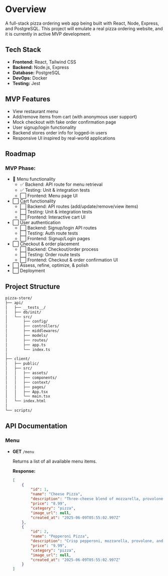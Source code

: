 # Overview

A full-stack pizza ordering web app being built with React, Node, Express, and PostgreSQL. This project will emulate a real pizza ordering website, and it is currently in active MVP development.

## Tech Stack

- **Frontend:** React, Tailwind CSS
- **Backend:** Node.js, Express
- **Database:** PostgreSQL
- **DevOps:** Docker
- **Testing:** Jest

## MVP Features

- View restaurant menu
- Add/remove items from cart (with anonymous user support)
- Mock checkout with fake order confirmation page
- User signup/login functionality
- Backend stores order info for logged-in users
- Responsive UI inspired by real-world applications

## Roadmap

### MVP Phase:

- 🔄 Menu functionality
    - ✅ Backend: API route for menu retrieval
    - ✅ Testing: Unit & integration tests
    - ⬜ Frontend: Menu page UI
- ⬜ Cart functionality
    - ⬜ Backend: API routes (add/update/remove/view items)
    - ⬜ Testing: Unit & integration tests
    - ⬜ Frontend: Interactive cart UI
- ⬜ User authentication
    - ⬜ Backend: Signup/login API routes
    - ⬜ Testing: Auth route tests
    - ⬜ Frontend: Signup/Login pages
- ⬜ Checkout & order placement
    - ⬜ Backend: Checkout/order process
    - ⬜ Testing: Order route tests
    - ⬜ Frontend: Checkout & order confirmation UI
- ⬜ Assess, refine, optimize, & polish
- ⬜ Deployment

## Project Structure

```bash
pizza-store/
├── api/
│   ├── __tests__/
│   ├── db/init/
│   └── src/
│       ├── config/
│       ├── controllers/
│       ├── middlewares/
│       ├── models/
│       ├── routes/
│       ├── app.ts
│       └── index.ts
│
├── client/
│   ├── public/
│   ├── src/
│   │   ├── assets/
│   │   ├── components/
│   │   ├── context/
│   │   ├── pages/
│   │   ├── App.tsx
│   │   └── main.tsx
│   └── index.html
│
└── scripts/
```

## API Documentation

### Menu

- **GET** `/menu`

    Returns a list of all available menu items.

    **Response:**

    ```json
    [
    	{
    		"id": 1,
    		"name": "Cheese Pizza",
    		"description": "Three-cheese blend of mozzarella, provolone, and parmesan.",
    		"price": "8.99",
    		"category": "pizza",
    		"image_url": null,
    		"created_at": "2025-06-09T05:55:02.997Z"
    	},
    	{
    		"id": 2,
    		"name": "Pepperoni Pizza",
    		"description": "Crisp pepperoni, mozzarella, provolone, and parmesan.",
    		"price": "9.99",
    		"category": "pizza",
    		"image_url": null,
    		"created_at": "2025-06-09T05:55:02.997Z"
    	}
    ]
    ```
